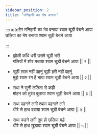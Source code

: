 ```yaml
---
sidebar_position: 2
title: "मनिहारी का भेष बनाया"
---
```


:::noteटेर
मनिहारी का भेष बनाया श्याम चूड़ी बेचने आया <br/>
छलिया का भेष बनाया श्याम चूड़ी बेचने आया

:::

- झोली काँधे धरी उसमे चूड़ी भरी <br/>
  गलियों में शोर मचाया श्याम चूड़ी बेचने आया || १ ||

- चूड़ी लाल नहीं पहनूं चूड़ी हरी नहीं पहनूं <br/>
  मुझे श्याम रंग है भाया श्याम चूड़ी बेचने आया || २ ||

- राधा ने सुनी ललिता से कही <br/>
  मोहन को तुरंत बुलाया श्याम चूड़ी बेचने आया || ३ ||

- राधा पहनने लगी श्याम पहनाने लगे <br/>
  धीरे से हाथ दबाया श्याम चूड़ी बेचने आया || ४ ||

- राधा कहने लगी तुम हो छलिया बड़े <br/>
  धीरे से हाथ छुड़ाया श्याम चूड़ी बेचने आया || ५ ||

